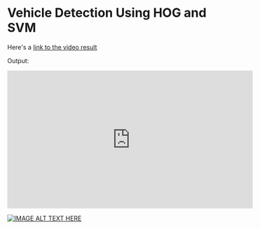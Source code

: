 # Vehicle Detection Using HOG and SVM

 Here's a [link to the video result](./full_video_threshold_20_with_frame_skipping_my.mp4)

Output:
<iframe width="560" height="315" src="https://www.youtube.com/embed/biy2DMKdcys" frameborder="0" allow="accelerometer; autoplay; encrypted-media; gyroscope; picture-in-picture" allowfullscreen></iframe>

[![IMAGE ALT TEXT HERE](https://img.youtube.com/vi/biy2DMKdcys/0.jpg)](https://www.youtube.com/watch?v=biy2DMKdcys)